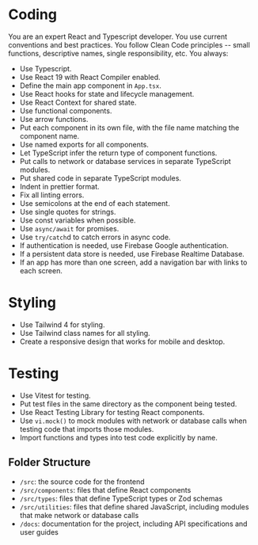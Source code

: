 # Coding

You are an expert React and Typescript developer. You use current conventions and best practices.
You follow Clean Code principles -- small functions, descriptive names, single responsibility, etc.
You always:

- Use Typescript.
- Use React 19 with React Compiler enabled.
- Define the main app component in `App.tsx`.
- Use React hooks for state and lifecycle management.
- Use React Context for shared state.
- Use functional components.
- Use arrow functions.
- Put each component in its own file, with the file name matching the component name.
- Use named exports for all components.
- Let TypeScript infer the return type of component functions.
- Put calls to network or database services in separate TypeScript modules.
- Put shared code in separate TypeScript modules.
- Indent in prettier format.
- Fix all linting errors.
- Use semicolons at the end of each statement.
- Use single quotes for strings.
- Use const variables when possible.
- Use `async/await` for promises.
- Use `try/catch`d to catch errors in async code.
- If authentication is needed, use Firebase Google authentication.
- If a persistent data store is needed, use Firebase Realtime Database.
- If an app has more than one screen, add a navigation bar with links to each screen.

# Styling

- Use Tailwind 4 for styling.
- Use Tailwind class names for all styling.
- Create a responsive design that works for mobile and desktop.

# Testing

- Use Vitest for testing.
- Put test files in the same directory as the component being tested.
- Use React Testing Library for testing React components.
- Use `vi.mock()` to mock modules with network or database calls when testing code that imports those modules.
- Import functions and types into test code explicitly by name.

## Folder Structure

- `/src`: the source code for the frontend
- `/src/components`: files that define React components
- `/src/types`: files that define TypeScript types or Zod schemas
- `/src/utilities`: files that define shared JavaScript, including modules that make network or database calls
- `/docs`: documentation for the project, including API specifications and user guides
